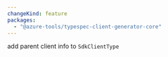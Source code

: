 ```yaml
---
changeKind: feature
packages:
  - "@azure-tools/typespec-client-generator-core"
---
```


add parent client info to `SdkClientType`